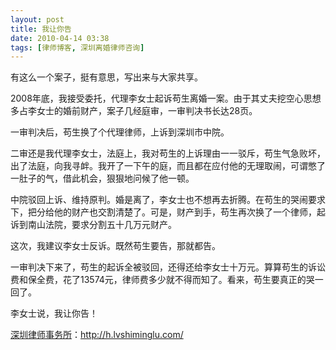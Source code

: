 ```yaml
---
layout: post
title: 我让你告
date: 2010-04-14 03:38
tags: [律师博客, 深圳离婚律师咨询]
---
```

有这么一个案子，挺有意思，写出来与大家共享。

2008年底，我接受委托，代理李女士起诉苟生离婚一案。由于其丈夫挖空心思想多占李女士的婚前财产，案子几经庭审，一审判决书长达28页。

一审判决后，苟生换了个代理律师，上诉到深圳市中院。

二审还是我代理李女士，法庭上，我对苟生的上诉理由一一驳斥，苟生气急败坏，出了法庭，向我寻衅。我开了一下午的庭，而且都在应付他的无理取闹，可谓憋了一肚子的气，借此机会，狠狠地问候了他一顿。

中院驳回上诉、维持原判。婚是离了，李女士也不想再去折腾。在苟生的哭闹要求下，把分给他的财产也交割清楚了。可是，财产到手，苟生再次换了一个律师，起诉到南山法院，要求分割五十几万元财产。

这次，我建议李女士反诉。既然苟生要告，那就都告。

一审判决下来了，苟生的起诉全被驳回，还得还给李女士十万元。算算苟生的诉讼费和保全费，花了13574元，律师费多少就不得而知了。看来，苟生要真正的哭一回了。

李女士说，我让你告！

<a href="http://h.lvshiminglu.com/">深圳律师事务所</a>：<a href="http://h.lvshiminglu.com/">http://h.lvshiminglu.com/</a>

